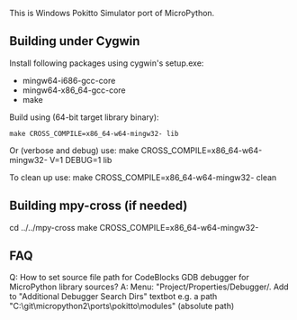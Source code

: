 This is Windows Pokitto Simulator port of MicroPython.


Building under Cygwin
---------------------

Install following packages using cygwin's setup.exe:

* mingw64-i686-gcc-core
* mingw64-x86_64-gcc-core
* make

Build using (64-bit target library binary):

    make CROSS_COMPILE=x86_64-w64-mingw32- lib
    
Or (verbose and debug) use:
    make CROSS_COMPILE=x86_64-w64-mingw32- V=1 DEBUG=1 lib

To clean up use:
     make CROSS_COMPILE=x86_64-w64-mingw32- clean
   

Building mpy-cross (if needed)
------------------------------
cd ../../mpy-cross
make CROSS_COMPILE=x86_64-w64-mingw32-

FAQ
-----------------------------
Q: How to set source file path for CodeBlocks GDB debugger for MicroPython library sources?
A: Menu: "Project/Properties/Debugger/. Add to "Additional Debugger Search Dirs" textbot  e.g. a path "C:\git\micropython2\ports\pokitto\modules" (absolute path)
